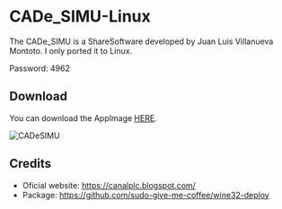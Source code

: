 # CADe_SIMU-Linux

The CADe_SIMU is a ShareSoftware developed by Juan Luis Villanueva Montoto.
I only ported it to Linux.

Password: 4962

## Download

You can download the AppImage [HERE](https://github.com/KelvinNovais/CADe_SIMU-Linux/releases/download/Stable/CADe_SIMU-x86_64-Versao_1.2.0.AppImage).

![CADeSIMU](https://user-images.githubusercontent.com/83086622/179129374-4f60b32a-d334-4fd4-ba95-ec79c6cf4117.gif)

## Credits

- Oficial website: https://canalplc.blogspot.com/
- Package: https://github.com/sudo-give-me-coffee/wine32-deploy
